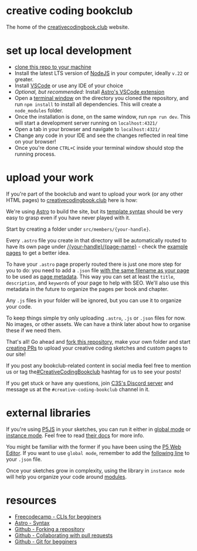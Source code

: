# creative coding bookclub

The home of the [creativecodingbook.club](https://creativecodingbook.club) website.

# set up local development 

- [clone this repo to your machine](https://docs.github.com/en/repositories/creating-and-managing-repositories/cloning-a-repository)
- Install the latest LTS version of [NodeJS](https://nodejs.org/en/learn/getting-started/introduction-to-nodejs) in your computer, ideally `v.22` or greater.
- Install [VSCode](https://code.visualstudio.com/) or use any IDE of your choice 
- _Optional, but recommended:_ Install [Astro's VSCode extension](https://marketplace.visualstudio.com/items?itemName=astro-build.astro-vscode)
- Open a [terminal window](https://www.freecodecamp.org/news/command-line-for-beginners/) on the directory you cloned the repository, and run `npm install` to install all dependencies. This will create a `node_modules` folder. 
- Once the installation is done, on the same window, run `npm run dev`. This will start a development server running on `localhost:4321/`
- Open a tab in your browser and navigate to `localhost:4321/`
- Change any code in your IDE and see the changes reflected in real time on your browser!
- Once you're done `CTRL+C` inside your terminal window should stop the running process.

# upload your work 

If you're part of the bookclub and want to upload your work (or any other HTML pages) to [creativecodingbook.club](https://creativecodingbook.club) here is how:

We're using [Astro](https://docs.astro.build/en/concepts/why-astro/) to build the site, but its [template syntax](https://docs.astro.build/en/reference/astro-syntax/) should be very easy to grasp even if you have never played with it.

Start by creating a folder under `src/members/{your-handle}`. 

Every `.astro` file you create in that directory will be automatically routed to have its own page under [/{your-handle}/{page-name}](https://creativecodingbook.club/_example/p5js-cdn) - check the [example pages](https://github.com/sb-luis/creative-coding-bookclub/tree/main/src/members/_example) to get a better idea.

To have your `.astro` page properly routed there is just one more step for you to do: you need to add a `.json` file [with the same filename as your page](https://github.com/sb-luis/creative-coding-bookclub/blob/main/src/members/_example/metadata.json) to be used as [page metadata](https://creativecodingbook.club/_example/metadata). This way you can set at least the `title`, `description`, and `keywords` of your page to help with SEO. We'll also use this metadata in the future to organize the pages per book and chapter.

Any `.js` files in your folder will be ignored, but you can use it to organize your code.

To keep things simple try only uploading `.astro`, `.js` or `.json` files for now. No images, or other assets. We can have a think later about how to organise these if we need them.

That's all! Go ahead and [fork this repository](https://docs.github.com/en/pull-requests/collaborating-with-pull-requests/working-with-forks/fork-a-repo), make your own folder and start [creating PRs](https://docs.github.com/en/pull-requests/collaborating-with-pull-requests/proposing-changes-to-your-work-with-pull-requests/creating-a-pull-request-from-a-fork) to upload your creative coding sketches and custom pages to our site! 

If you post any bookclub-related content in social media feel free to mention us or tag the[#CreativeCodingBookclub](https://bsky.app/hashtag/CreativeCodingBookclub) hashtag for us to see your posts! 

If you get stuck or have any questions, join [C3S's Discord server](https://discord.gg/ggYbapqx) and message us at the `#creative-coding-bookclub` channel in it. 

# external libraries 

If you're using [P5JS](https://p5js.org/) in your sketches, you can run it either in [global mode](https://github.com/sb-luis/creative-coding-bookclub/blob/main/src/members/_example/p5js-global-mode.astro) or [instance mode](https://github.com/sb-luis/creative-coding-bookclub/blob/main/src/members/_example/p5js-instance-mode.astro). Feel free to read [their docs](https://github.com/processing/p5.js/wiki/Global-and-instance-mode) for more info.

You might be familiar with the former if you have been using the [P5 Web Editor](https://editor.p5js.org/). If you want to use `global mode`, remember to add the [following line](https://github.com/sb-luis/creative-coding-bookclub/blob/main/src/members/_example/p5js-global-mode.json#L6) to your `.json` file.

Once your sketches grow in complexity, using the library in `instance mode` will help you organize your code around [modules](https://developer.mozilla.org/en-US/docs/Web/JavaScript/Guide/Modules). 

# resources 

- [Freecodecamp - CLIs for begginers](https://www.freecodecamp.org/news/command-line-for-beginners/)
- [Astro - Syntax](https://docs.astro.build/en/reference/astro-syntax/)
- [Github - Forking a repository](https://docs.github.com/en/pull-requests/collaborating-with-pull-requests/working-with-forks/fork-a-repo)
- [Github - Collaborating with pull requests](https://docs.github.com/en/pull-requests/collaborating-with-pull-requests/proposing-changes-to-your-work-with-pull-requests/creating-a-pull-request-from-a-fork)
- [Github - Git for begginers](https://github.blog/developer-skills/programming-languages-and-frameworks/what-is-git-our-beginners-guide-to-version-control/)